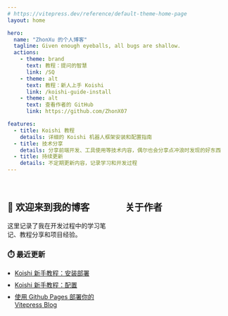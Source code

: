 ```yaml
---
# https://vitepress.dev/reference/default-theme-home-page
layout: home

hero:
  name: "ZhonXu 的个人博客"
  tagline: Given enough eyeballs, all bugs are shallow.
  actions:
    - theme: brand
      text: 教程：提问的智慧
      link: /SQ
    - theme: alt
      text: 教程：新人上手 Koishi
      link: /koishi-guide-install
    - theme: alt
      text: 查看作者的 GitHub
      link: https://github.com/ZhonX07

features:
  - title: Koishi 教程
    details: 详细的 Koishi 机器人框架安装和配置指南
  - title: 技术分享
    details: 分享前端开发、工具使用等技术内容，偶尔也会分享点冲浪时发现的好东西
  - title: 持续更新
    details: 不定期更新内容，记录学习和开发过程
---
```


<div class="home-content">
  <div class="content-section">
    <h2>👋 欢迎来到我的博客</h2>
    <p>这里记录了我在开发过程中的学习笔记、教程分享和项目经验。</p>
    <h3>⏱️ 最近更新</h3>
    <ul class="recent-updates">
      <li><a href="/koishi-guide-install">Koishi 新手教程：安装部署</a></li>
      <li><a href="/koishi-guide-config">Koishi 新手教程：配置</a></li>
      <li><a href="/blog">使用 Github Pages 部署你的 Vitepress Blog</a></li>
    </ul>
    
  </div>
  
  <div class="team-section">
    <h2>关于作者</h2>
    <TeamMembers />
  </div>
</div>

<style scoped>
.home-content {
  display: flex;
  gap: 2rem;
  margin: 2rem 0;
  align-items: flex-start;
}

.content-section {
  flex: 1;
}

.recent-updates {
  padding-left: 1.2em;
  margin: 1em 0;
}

.recent-updates li {
  margin-bottom: 0.5em;
}

.team-section {
  flex: 1;
}

@media (max-width: 768px) {
  .home-content {
    flex-direction: column;
  }
}
</style>


